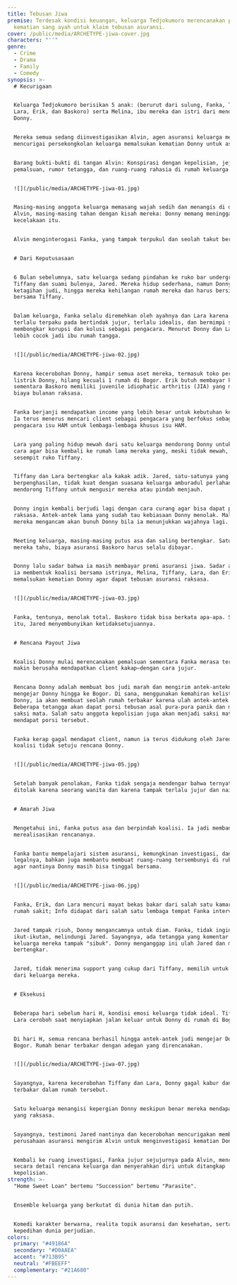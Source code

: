 ```yaml
---
title: Tebusan Jiwa
premise: Terdesak kondisi keuangan, keluarga Tedjokumoro merencanakan pemalsuan
  kematian sang ayah untuk klaim tebusan asuransi.
cover: /public/media/ARCHETYPE-jiwa-cover.jpg
characters: "''"
genre:
  - Crime
  - Drama
  - Family
  - Comedy
synopsis: >-
  # Kecurigaan


  Keluarga Tedjokumoro berisikan 5 anak: (berurut dari sulung, Fanka, Tiffany,
  Lara, Erik, dan Baskoro) serta Melina, ibu mereka dan istri dari mendiang Pak
  Donny.


  Mereka semua sedang diinvestigasikan Alvin, agen asuransi keluarga mereka yang
  mencurigai persekongkolan keluarga memalsukan kematian Donny untuk asuransi.


  Barang bukti-bukti di tangan Alvin: Konspirasi dengan kepolisian, jejak
  pemalsuan, rumor tetangga, dan ruang-ruang rahasia di rumah keluarga.


  ![](/public/media/ARCHETYPE-jiwa-01.jpg)


  Masing-masing anggota keluarga memasang wajah sedih dan menangis di depan
  Alvin, masing-masing tahan dengan kisah mereka: Donny memang meninggal di
  kecelakaan itu.


  Alvin menginterogasi Fanka, yang tampak terpukul dan seolah takut berbicara.


  # Dari Keputusasaan


  6 Bulan sebelumnya, satu keluarga sedang pindahan ke ruko bar underground
  Tiffany dan suami bulenya, Jared. Mereka hidup sederhana, namun Donny
  ketagihan judi, hingga mereka kehilangan rumah mereka dan harus bersinggah
  bersama Tiffany.


  Dalam keluarga, Fanka selalu diremehkan oleh ayahnya dan Lara karena Fanka
  terlalu terpaku pada bertindak jujur, terlalu idealis, dan bermimpi sukses
  membongkar korupsi dan kolusi sebagai pengacara. Menurut Donny dan Lara, Fanka
  lebih cocok jadi ibu rumah tangga.


  ![](/public/media/ARCHETYPE-jiwa-02.jpg)


  Karena kecerobohan Donny, hampir semua aset mereka, termasuk toko perabotan
  listrik Donny, hilang kecuali 1 rumah di Bogor. Erik butuh membayar kuliahnya,
  sementara Baskoro memiliki juvenile idiophatic arthritis (JIA) yang menguras
  biaya bulanan raksasa.


  Fanka berjanji mendapatkan income yang lebih besar untuk kebutuhan keluarga.
  Ia terus menerus mencari client sebagai pengacara yang berfokus sebagai
  pengacara isu HAM untuk lembaga-lembaga khusus isu HAM.


  Lara yang paling hidup mewah dari satu keluarga mendorong Donny untuk mencari
  cara agar bisa kembali ke rumah lama mereka yang, meski tidak mewah, tidak
  sesempit ruko Tiffany.


  Tiffany dan Lara bertengkar ala kakak adik. Jared, satu-satunya yang
  berpenghasilan, tidak kuat dengan suasana keluarga amburadul perlahan
  mendorong Tiffany untuk mengusir mereka atau pindah menjauh.


  Donny ingin kembali berjudi lagi dengan cara curang agar bisa dapat payout
  raksasa. Antek-antek lama yang sudah tau kebiasaan Donny menolak. Malah,
  mereka mengancam akan bunuh Donny bila ia menunjukkan wajahnya lagi.


  Meeting keluarga, masing-masing putus asa dan saling bertengkar. Satu hal yang
  mereka tahu, biaya asuransi Baskoro harus selalu dibayar.


  Donny lalu sadar bahwa ia masih membayar premi asuransi jiwa. Sadar akan ini,
  ia membentuk koalisi bersama istrinya, Melina, Tiffany, Lara, dan Erik untuk
  memalsukan kematian Donny agar dapat tebusan asuransi raksasa.


  ![](/public/media/ARCHETYPE-jiwa-03.jpg)


  Fanka, tentunya, menolak total. Baskoro tidak bisa berkata apa-apa. Sementara
  itu, Jared menyembunyikan ketidaksetujuannya.


  # Rencana Payout Jiwa


  Koalisi Donny mulai merencanakan pemalsuan sementara Fanka merasa terpojok dan
  makin berusaha mendapatkan client kakap—dengan cara jujur.


  Rencana Donny adalah membuat bos judi marah dan mengirim antek-anteknya untuk
  mengejar Donny hingga ke Bogor. Di sana, menggunakan kemahiran kelistrikan
  Donny, ia akan membuat seolah rumah terbakar karena ulah antek-antek tersebut.
  Beberapa tetangga akan dapat porsi tebusan asal pura-pura panik dan menjadi
  saksi mata. Salah satu anggota kepolisian juga akan menjadi saksi mata dan
  mendapat porsi tersebut.


  Fanka kerap gagal mendapat client, namun ia terus didukung oleh Jared. Mereka
  koalisi tidak setuju rencana Donny.


  ![](/public/media/ARCHETYPE-jiwa-05.jpg)


  Setelah banyak penolakan, Fanka tidak sengaja mendengar bahwa ternyata ia
  ditolak karena seorang wanita dan karena tampak terlalu jujur dan naif.


  # Amarah Jiwa


  Mengetahui ini, Fanka putus asa dan berpindah koalisi. Ia jadi membantu Donny
  merealisasikan rencananya.


  Fanka bantu mempelajari sistem asuransi, kemungkinan investigasi, dan sisi
  legalnya, bahkan juga membantu membuat ruang-ruang tersembunyi di ruko Tiffany
  agar nantinya Donny masih bisa tinggal bersama.


  ![](/public/media/ARCHETYPE-jiwa-06.jpg)


  Fanka, Erik, dan Lara mencuri mayat bekas bakar dari salah satu kamar mayat
  rumah sakit; Info didapat dari salah satu lembaga tempat Fanka interview.


  Jared tampak risuh, Donny mengancamnya untuk diam. Fanka, tidak ingin Jared
  ikut-ikutan, melindungi Jared. Sayangnya, ada tetangga yang komentar kalau
  keluarga mereka tampak "sibuk". Donny menganggap ini ulah Jared dan mereka
  bertengkar.


  Jared, tidak menerima support yang cukup dari Tiffany, memilih untuk keluar
  dari keluarga mereka.


  # Eksekusi


  Beberapa hari sebelum hari H, kondisi emosi keluarga tidak ideal. Tiffany dan
  Lara ceroboh saat menyiapkan jalan keluar untuk Donny di rumah di Bogor.


  Di hari H, semua rencana berhasil hingga antek-antek judi mengejar Donny ke
  Bogor. Rumah benar terbakar dengan adegan yang direncanakan.


  ![](/public/media/ARCHETYPE-jiwa-07.jpg)


  Sayangnya, karena kecerobohan Tiffany dan Lara, Donny gagal kabur dan ikut
  terbakar dalam rumah tersebut.


  Satu keluarga menangisi kepergian Donny meskipun benar mereka mendapat payout
  yang raksasa.


  Sayangnya, testimoni Jared nantinya dan kecerobohan mencurigakan membuat
  perusahaan asuransi mengirim Alvin untuk menginvestigasi kematian Donny.


  Kembali ke ruang investigasi, Fanka jujur sejujurnya pada Alvin, menceritakan
  secara detail rencana keluarga dan menyerahkan diri untuk ditangkap
  kepolisian.
strength: >-
  "Home Sweet Loan" bertemu "Succession" bertemu "Parasite".


  Ensemble keluarga yang berkutat di dunia hitam dan putih.


  Komedi karakter berwarna, realita topik asuransi dan kesehatan, serta
  kepedihan dunia perjudian.
colors:
  primary: "#49186A"
  secondary: "#D0AAEA"
  accent: "#713B95"
  neutral: "#FBEEFF"
  complementary: "#21A680"
---
```

